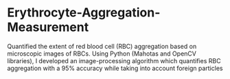 # Erythrocyte-Aggregation-Measurement
Quantified the extent of red blood cell (RBC) aggregation based on microscopic images of RBCs. Using Python (Mahotas and OpenCV libraries), I developed an image-processing algorithm which quantifies RBC aggregation with a 95% accuracy while taking into account foreign particles
